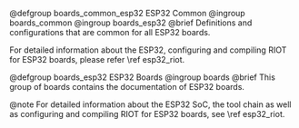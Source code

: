 <!--
Copyright (C) 2018 Gunar Schorcht

This file is subject to the terms and conditions of the GNU Lesser
General Public License v2.1. See the file LICENSE in the top level
directory for more details.
-->

@defgroup    boards_common_esp32  ESP32 Common
@ingroup     boards_common
@ingroup     boards_esp32
@brief       Definitions and configurations that are common for all ESP32 boards.

For detailed information about the ESP32, configuring and compiling RIOT
for ESP32 boards, please refer \ref esp32_riot.


@defgroup    boards_esp32  ESP32 Boards
@ingroup     boards
@brief       This group of boards contains the documentation of ESP32 boards.

@note        For detailed information about the ESP32 SoC, the tool chain
             as well as configuring and compiling RIOT for ESP32 boards,
             see \ref esp32_riot.
